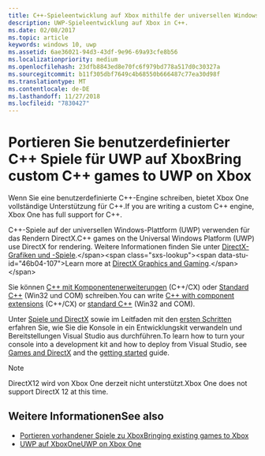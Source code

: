 ```yaml
---
title: C++-Spieleentwicklung auf Xbox mithilfe der universellen Windows-Plattform (UWP)
description: UWP-Spieleentwicklung auf Xbox in C++.
ms.date: 02/08/2017
ms.topic: article
keywords: windows 10, uwp
ms.assetid: 6ae36021-94d3-43df-9e96-69a93cfe8b56
ms.localizationpriority: medium
ms.openlocfilehash: 23dfb8843ed8e70fc6f979bd778a517d0c30327a
ms.sourcegitcommit: b11f305dbf7649c4b68550b666487c77ea30d98f
ms.translationtype: MT
ms.contentlocale: de-DE
ms.lasthandoff: 11/27/2018
ms.locfileid: "7830427"
---
```

# <a name="bring-custom-c-games-to-uwp-on-xbox"></a><span data-ttu-id="46b04-104">Portieren Sie benutzerdefinierter C++ Spiele für UWP auf Xbox</span><span class="sxs-lookup"><span data-stu-id="46b04-104">Bring custom C++ games to UWP on Xbox</span></span>

<span data-ttu-id="46b04-105">Wenn Sie eine benutzerdefinierte C++-Engine schreiben, bietet Xbox One vollständige Unterstützung für C++.</span><span class="sxs-lookup"><span data-stu-id="46b04-105">If you are writing a custom C++ engine, Xbox One has full support for C++.</span></span> 

<span data-ttu-id="46b04-106">C++-Spiele auf der universellen Windows-Plattform (UWP) verwenden für das Rendern DirectX.</span><span class="sxs-lookup"><span data-stu-id="46b04-106">C++ games on the Universal Windows Platform (UWP) use DirectX for rendering.</span></span> <span data-ttu-id="46b04-107">Weitere Informationen finden Sie unter [DirectX-Grafiken und -Spiele](https://msdn.microsoft.com/library/windows/desktop/ee663274(v=vs.85).aspx).</span><span class="sxs-lookup"><span data-stu-id="46b04-107">Learn more at [DirectX Graphics and Gaming](https://msdn.microsoft.com/library/windows/desktop/ee663274(v=vs.85).aspx).</span></span>

<span data-ttu-id="46b04-108">Sie können [C++ mit Komponentenerweiterungen](https://msdn.microsoft.com/library/windows/apps/hh699871.aspx) (C++/CX) oder [Standard C++](https://msdn.microsoft.com/library/windows/apps/mt592904.aspx) (Win32 und COM) schreiben.</span><span class="sxs-lookup"><span data-stu-id="46b04-108">You can write [C++ with component extensions](https://msdn.microsoft.com/library/windows/apps/hh699871.aspx) (C++/CX) or [standard C++](https://msdn.microsoft.com/library/windows/apps/mt592904.aspx) (Win32 and COM).</span></span>

<span data-ttu-id="46b04-109">Unter [Spiele und DirectX](../gaming/index.md) sowie im Leitfaden mit den [ersten Schritten](getting-started.md) erfahren Sie, wie Sie die Konsole in ein Entwicklungskit verwandeln und Bereitstellungen Visual Studio aus durchführen.</span><span class="sxs-lookup"><span data-stu-id="46b04-109">To learn how to turn your console into a development kit and how to deploy from Visual Studio, see [Games and DirectX](../gaming/index.md) and the [getting started](getting-started.md) guide.</span></span>

> [!NOTE]
> <span data-ttu-id="46b04-110">DirectX12 wird von Xbox One derzeit nicht unterstützt.</span><span class="sxs-lookup"><span data-stu-id="46b04-110">Xbox One does not support DirectX 12 at this time.</span></span>


## <a name="see-also"></a><span data-ttu-id="46b04-111">Weitere Informationen</span><span class="sxs-lookup"><span data-stu-id="46b04-111">See also</span></span>
- [<span data-ttu-id="46b04-112">Portieren vorhandener Spiele zu Xbox</span><span class="sxs-lookup"><span data-stu-id="46b04-112">Bringing existing games to Xbox</span></span>](development-lanes-landing.md)
- [<span data-ttu-id="46b04-113">UWP auf XboxOne</span><span class="sxs-lookup"><span data-stu-id="46b04-113">UWP on Xbox One</span></span>](index.md)


